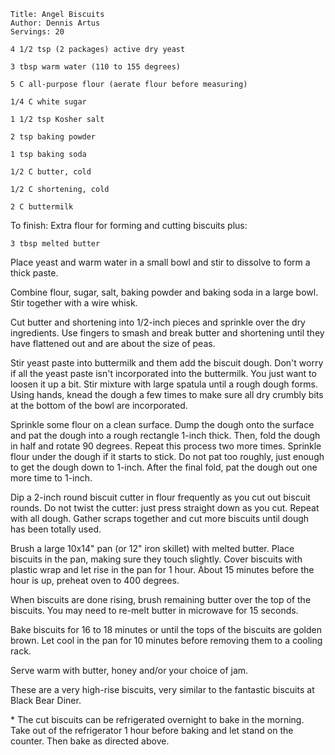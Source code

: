 ~~~ recipe-info
Title: Angel Biscuits
Author: Dennis Artus
Servings: 20
~~~

~~~ recipe-ingredients
4 1/2 tsp (2 packages) active dry yeast

3 tbsp warm water (110 to 155 degrees)

5 C all-purpose flour (aerate flour before measuring)

1/4 C white sugar

1 1/2 tsp Kosher salt

2 tsp baking powder

1 tsp baking soda

1/2 C butter, cold

1/2 C shortening, cold

2 C buttermilk
~~~

To finish:  Extra flour for forming and cutting biscuits plus:

~~~ recipe-ingredients
3 tbsp melted butter
~~~

Place yeast and warm water in a small bowl and stir to dissolve to form a thick paste.

Combine flour, sugar, salt, baking powder and baking soda in a large bowl. Stir together with a wire
whisk.

Cut butter and shortening into 1/2-inch pieces and sprinkle over the dry ingredients. Use fingers
to smash and break butter and shortening until they have flattened out and are about the size of
peas.

Stir yeast paste into buttermilk and them add the biscuit dough. Don't worry if all the yeast paste
isn't incorporated into the buttermilk. You just want to loosen it up a bit. Stir mixture with large
spatula until a rough dough forms. Using hands, knead the dough a few times to make sure all dry
crumbly bits at the bottom of the bowl are incorporated.

Sprinkle some flour on a clean surface. Dump the dough onto the surface and pat the dough into a
rough rectangle 1-inch thick. Then, fold the dough in half and rotate 90 degrees. Repeat this
process two more times. Sprinkle flour under the dough if it starts to stick. Do not pat too
roughly, just enough to get the dough down to 1-inch. After the final fold, pat the dough out one
more time to 1-inch.

Dip a 2-inch round biscuit cutter in flour frequently as you cut out biscuit rounds. Do not twist
the cutter: just press straight down as you cut. Repeat with all dough. Gather scraps together and
cut more biscuits until dough has been totally used.

Brush a large 10x14" pan (or 12" iron skillet) with melted butter. Place biscuits in the pan, making
sure they touch slightly. Cover biscuits with plastic wrap and let rise in the pan for 1 hour. About
15 minutes before the hour is up, preheat oven to 400 degrees.

When biscuits are done rising, brush remaining butter over the top of the biscuits. You may need to
re-melt butter in microwave for 15 seconds.

Bake biscuits for 16 to 18 minutes or until the tops of the biscuits are golden brown. Let cool in
the pan for 10 minutes before removing them to a cooling rack.

Serve warm with butter, honey and/or your choice of jam.

These are a very high-rise biscuits, very similar to the fantastic biscuits at Black Bear Diner.

\* The cut biscuits can be refrigerated overnight to bake in the morning. Take out of the refrigerator
1 hour before baking and let stand on the counter. Then bake as directed above.
